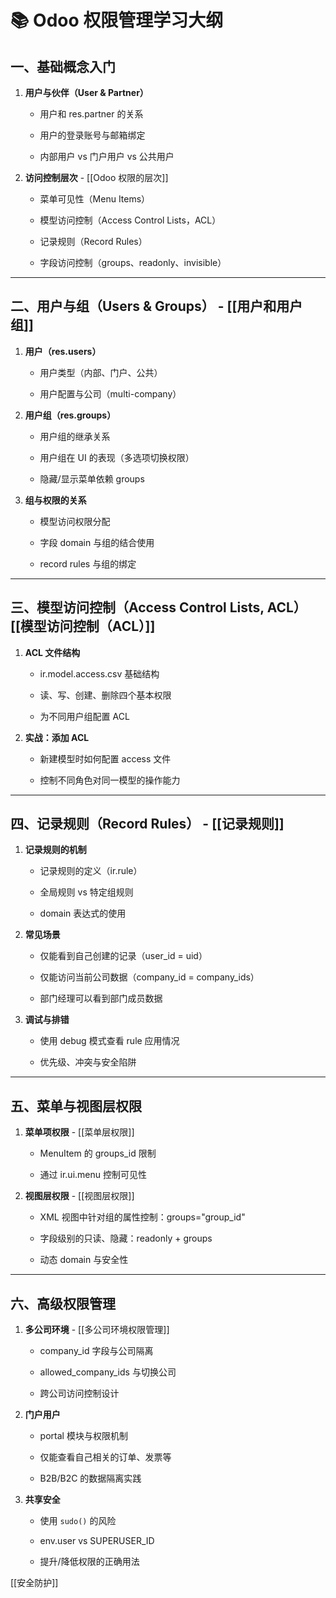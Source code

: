# 📚 Odoo 权限管理学习大纲


## 一、基础概念入门

1. **用户与伙伴（User & Partner）**
    
    - 用户和 res.partner 的关系
        
    - 用户的登录账号与邮箱绑定
        
    - 内部用户 vs 门户用户 vs 公共用户
        
2. **访问控制层次**   - [[Odoo 权限的层次]]
    
    - 菜单可见性（Menu Items）
        
    - 模型访问控制（Access Control Lists，ACL）
        
    - 记录规则（Record Rules）
        
    - 字段访问控制（groups、readonly、invisible）
        

---

## 二、用户与组（Users & Groups）  - [[用户和用户组]]

1. **用户（res.users）**
    
    - 用户类型（内部、门户、公共）
        
    - 用户配置与公司（multi-company）
        
2. **用户组（res.groups）**
    
    - 用户组的继承关系
        
    - 用户组在 UI 的表现（多选项切换权限）
        
    - 隐藏/显示菜单依赖 groups
        
3. **组与权限的关系**
    
    - 模型访问权限分配
        
    - 字段 domain 与组的结合使用
        
    - record rules 与组的绑定
        

---

## 三、模型访问控制（Access Control Lists, ACL）  [[模型访问控制（ACL）]]

1. **ACL 文件结构**
    
    - ir.model.access.csv 基础结构
        
    - 读、写、创建、删除四个基本权限
        
    - 为不同用户组配置 ACL
        
2. **实战：添加 ACL**
    
    - 新建模型时如何配置 access 文件
        
    - 控制不同角色对同一模型的操作能力
        

---

## 四、记录规则（Record Rules）  - [[记录规则]]

1. **记录规则的机制**
    
    - 记录规则的定义（ir.rule）
        
    - 全局规则 vs 特定组规则
        
    - domain 表达式的使用
        
2. **常见场景**
    
    - 仅能看到自己创建的记录（user_id = uid）
        
    - 仅能访问当前公司数据（company_id = company_ids）
        
    - 部门经理可以看到部门成员数据
        
3. **调试与排错**
    
    - 使用 debug 模式查看 rule 应用情况
        
    - 优先级、冲突与安全陷阱
        

---

## 五、菜单与视图层权限

1. **菜单项权限**  - [[菜单层权限]]
    
    - MenuItem 的 groups_id 限制
        
    - 通过 ir.ui.menu 控制可见性
        
2. **视图层权限** - [[视图层权限]]
    
    - XML 视图中针对组的属性控制：groups="group_id"
        
    - 字段级别的只读、隐藏：readonly + groups
        
    - 动态 domain 与安全性
        

---

## 六、高级权限管理

1. **多公司环境**  - [[多公司环境权限管理]]
    
    - company_id 字段与公司隔离
        
    - allowed_company_ids 与切换公司
        
    - 跨公司访问控制设计
        
2. **门户用户**
    
    - portal 模块与权限机制
        
    - 仅能查看自己相关的订单、发票等
        
    - B2B/B2C 的数据隔离实践
        
3. **共享安全**
    
    - 使用 `sudo()` 的风险
        
    - env.user vs SUPERUSER_ID
        
    - 提升/降低权限的正确用法



[[安全防护]]